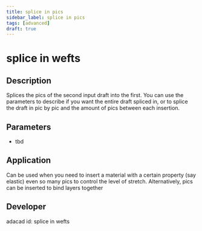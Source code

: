 ```yaml
---
title: splice in pics
sidebar_label: splice in pics
tags: [advanced]
draft: true
---
```

# splice in wefts
<!--![file](./img/splice in wefts.png)-->

## Description
Splices the pics of the second input draft into the first. You can use the parameters to describe if you want the entire draft spliced in, or to splice the draft in pic by pic and the amount of pics between each insertion.

## Parameters
- tbd

## Application
Can be used when you need to insert a material with a certain property (say elastic) even so many pics to control the level of stretch. Alternatively, pics can be inserted to bind layers together
## Developer
adacad id: splice in wefts
